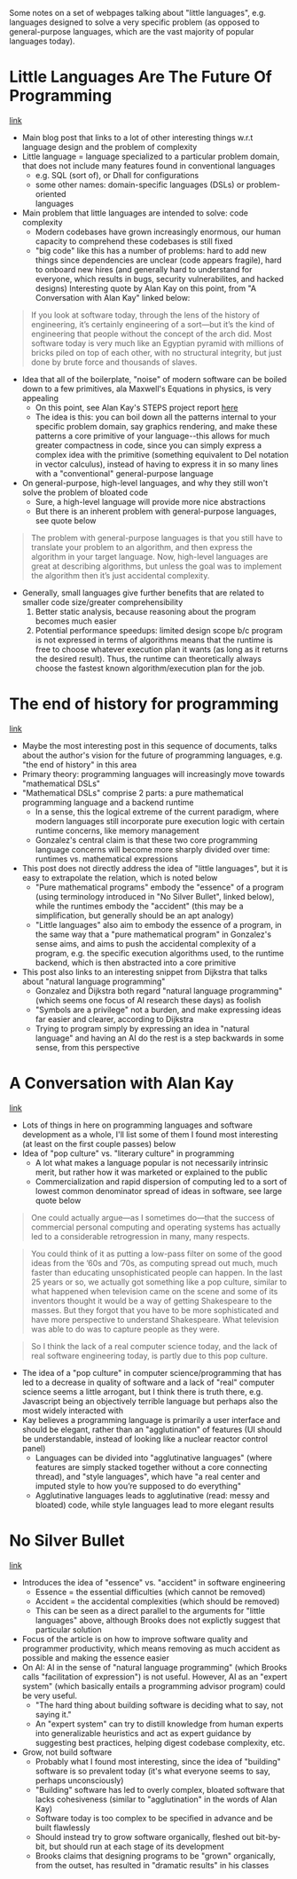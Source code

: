 Some notes on a set of webpages talking about "little languages", e.g.
languages designed to solve a very specific problem (as opposed to general-purpose
languages, which are the vast majority of popular languages today).

# Little Languages Are The Future Of Programming
[link](https://chreke.com/little-languages.html#steps2012-32)
- Main blog post that links to a lot of other interesting things w.r.t language
design and the problem of complexity
- Little language = language specialized to a particular problem domain, that 
does not include many features found in conventional languages
    - e.g. SQL (sort of), or Dhall for configurations
    - some other names: domain-specific languages (DSLs) or problem-oriented  
languages
- Main problem that little languages are intended to solve: code complexity
    - Modern codebases have grown increasingly enormous, our human capacity to
comprehend these codebases is still fixed
    - "big code" like this has a number of problems: hard to add new things 
since dependencies are unclear (code appears fragile), hard to onboard new hires
(and generally hard to understand for everyone, which results in bugs, security 
vulnerabilites, and hacked designs)
Interesting quote by Alan Kay on this point, from "A Conversation with Alan Kay"
linked below:
> If you look at software today, through the lens of the history of engineering, 
it’s certainly engineering of a sort—but it’s the kind of engineering that people 
without the concept of the arch did. Most software today is very much like an 
Egyptian pyramid with millions of bricks piled on top of each other, with no 
structural integrity, but just done by brute force and thousands of slaves.
- Idea that all of the boilerplate, "noise" of modern software can be boiled 
down to a few primitives, ala Maxwell's Equations in physics, is very appealing
    - On this point, see Alan Kay's STEPS project report [here](http://www.vpri.org/pdf/tr2012001_steps.pdf)
    - The idea is this: you can boil down all the patterns internal to your 
specific problem domain, say graphics rendering, and make these patterns a core
primitive of your language--this allows for much greater compactness in code,
since you can simply express a complex idea with the primitive (something
equivalent to Del notation in vector calculus), instead of having to express it
in so many lines with a "conventional" general-purpose language
- On general-purpose, high-level languages, and why they still won't solve the
problem of bloated code
    - Sure, a high-level language will provide more nice abstractions
    - But there is an inherent problem with general-purpose languages, see quote
below
> The problem with general-purpose languages is that you still have to translate 
your problem to an algorithm, and then express the algorithm in your target 
language. Now, high-level languages are great at describing algorithms, but 
unless the goal was to implement the algorithm then it’s just accidental complexity.
- Generally, small languages give further benefits that are related to smaller
code size/greater comprehensibility
    1. Better static analysis, because reasoning about the program becomes much easier
    2. Potential performance speedups: limited design scope b/c program is not
expressed in terms of algorithms means that the runtime is free to choose 
whatever execution plan it wants (as long as it returns the desired result). Thus,
the runtime can theoretically always choose the fastest known algorithm/execution
plan for the job.
# The end of history for programming
[link](https://www.haskellforall.com/2021/04/the-end-of-history-for-programming.html)
- Maybe the most interesting post in this sequence of documents, talks about 
the author's vision for the future of programming languages, e.g. "the end of
history" in this area
- Primary theory: programming languages will increasingly move towards "mathematical
DSLs"
- "Mathematical DSLs" comprise 2 parts: a pure mathematical programming language
and a backend runtime
    - In a sense, this the logical extreme of the current paradigm, where modern
languages still incorporate pure execution logic with certain runtime concerns,
like memory management
    - Gonzalez's central claim is that these two core programming language 
concerns will become more sharply divided over time: runtimes vs. mathematical 
expressions
- This post does not directly address the idea of "little languages", but it
is easy to extrapolate the relation, which is noted below
    - "Pure mathematical programs" embody the "essence" of a program (using 
terminology introduced in "No Silver Bullet", linked below), while the runtimes
embody the "accident" (this may be a simplification, but generally should be
an apt analogy)
    - "Little languages" also aim to embody the essence of a program, in the same
way that a "pure mathematical program" in Gonzalez's sense aims, and aims to 
push the accidental complexity of a program, e.g. the specific execution algorithms 
used, to the runtime backend, which is then abstracted into a core primitive
- This post also links to an interesting snippet from Dijkstra that talks about
"natural language programming"
    - Gonzalez and Dijkstra both regard "natural language programming" (which
seems one focus of AI research these days) as foolish
    - "Symbols are a privilege" not a burden, and make expressing ideas far
easier and clearer, according to Dijkstra
    - Trying to program simply by expressing an idea in "natural language" and
having an AI do the rest is a step backwards in some sense, from this perspective

# A Conversation with Alan Kay
[link](https://queue.acm.org/detail.cfm?id=1039523)
- Lots of things in here on programming languages and software development as a
whole, I'll list some of them I found most interesting (at least on the first
couple passes) below
- Idea of "pop culture" vs. "literary culture" in programming
    - A lot what makes a language popular is not necessarily intrinsic merit,
but rather how it was marketed or explained to the public
    - Commercialization and rapid dispersion of computing led to a sort of 
lowest common denominator spread of ideas in software, see large quote below
> One could actually argue—as I sometimes do—that the success of commercial 
personal computing and operating systems has actually led to a considerable 
retrogression in many, many respects.

> You could think of it as putting a low-pass filter on some of the good ideas 
from the ’60s and ’70s, as computing spread out much, much faster than educating 
unsophisticated people can happen. In the last 25 years or so, we actually got 
something like a pop culture, similar to what happened when television came on 
the scene and some of its inventors thought it would be a way of getting 
Shakespeare to the masses. But they forgot that you have to be more 
sophisticated and have more perspective to understand Shakespeare. What 
television was able to do was to capture people as they were.

> So I think the lack of a real computer science today, and the lack of real 
software engineering today, is partly due to this pop culture.
- The idea of a "pop culture" in computer science/programming that has led to a
decrease in quality of software and a lack of "real" computer science seems a 
little arrogant, but I think there is truth there, e.g. Javascript being an
objectively terrible language but perhaps also the most widely interacted with
- Kay believes a programming language is primarily a user interface and should
be elegant, rather than an "agglutination" of features (UI should be understandable,
instead of looking like a nuclear reactor control panel)
    - Languages can be divided into "agglutinative languages" (where features
are simply stacked together without a core connecting thread), and "style languages",
which have "a real center and imputed style to how you’re supposed to do everything"
    - Agglutinative languages leads to agglutinative (read: messy and bloated) code,
while style languages lead to more elegant results

# No Silver Bullet
[link](http://worrydream.com/refs/Brooks-NoSilverBullet.pdf)
- Introduces the idea of "essence" vs. "accident" in software engineering
    - Essence = the essential difficulties (which cannot be removed)
    - Accident = the accidental complexities (which should be removed)
    - This can be seen as a direct parallel to the arguments for "little 
languages" above, although Brooks does not explictly suggest that particular solution
- Focus of the article is on how to improve software quality and programmer
productivity, which means removing as much accident as possible and making the 
essence easier
- On AI: AI in the sense of "natural language programming" (which Brooks
calls "facilitation of expression") is not useful. However, AI as an "expert 
system" (which basically entails a programming advisor program) could be very
useful.
    - "The hard thing about building software is deciding what to say, not saying it."
    - An "expert system" can try to distill knowledge from human experts into
generalizable heuristics and act as expert guidance by suggesting best practices,
helping digest codebase complexity, etc.
- Grow, not build software
    - Probably what I found most interesting, since the idea of "building" 
software is so prevalent today (it's what everyone seems to say, perhaps
unconsciously)
    - "Building" software has led to overly complex, bloated software that lacks
cohesiveness (similar to "agglutination" in the words of Alan Kay)
    - Software today is too complex to be specified in advance and be built
flawlessly
    - Should instead try to grow software organically, fleshed out bit-by-bit,
but should run at each stage of its development 
    - Brooks claims that designing programs to be "grown" organically, from the
outset, has resulted in "dramatic results" in his classes
